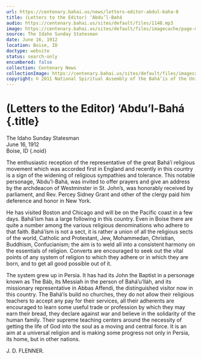 ```yaml
---
url: https://centenary.bahai.us/news/letters-editor-abdul-baha-0
title: (Letters to the Editor) ‘Abdu’l-Bahá
audio: https://centenary.bahai.us/sites/default/files/1148.mp3
image: https://centenary.bahai.us/sites/default/files/imagecache/page-main-image/images/press_clippings/06-16-1912%2CThe%20%28Boise%29%20Idaho%20Sunday%20Statesman%2C%20%28Letters%20to%20the%20Editor%29%20%27Abdu%27l-Baha.png
source: The Idaho Sunday Statesman
date: June 16, 1912
location: Boise, ID
doctype: website
status: search-only
encumbered: false
collection: Centenary News
collectionImage: https://centenary.bahai.us/sites/default/files/imagecache/theme-image/main_image/abdulbaha-overview-small_0.jpg
copyright: © 2011 National Spiritual Assembly of the Bahá’ís of the United States
---
```



# (Letters to the Editor) ‘Abdu’l-Bahá {.title}

The Idaho Sunday Statesman  
June 16, 1912  
Boise, ID
{.noid}  



The enthusiastic reception of the representative of the great Bahá’í religious movement which was accorded first in England and recently in this country is a sign of the widening of religious sympathies and tolerance. This notable personage, ‘Abdu’l-Bahá, was invited to offer prayers and give an address by the archdeacon of Westminster in St. John’s, was honorably received by parliament, and Rev. Percey Sidney Grant and other of the clergy paid him deference and honor in New York.

He has visited Boston and Chicago and will be on the Pacific coast in a few days. Bahá’ísm has a large following in this country. Even in Boise there are quite a number among the various religious denominations who adhere to that faith. Bahá’ísm is not a sect, it is rather a union of all the religious sects of the world, Catholic and Protestant, Jew, Mohammedan, Christian, Buddhism, Confucianism; the aim is to weld all into a consistent harmony on the essentials of religion. Converts are encouraged to seek out the vital points of any system of religion to which they adhere or in which they are born, and to get all good possible out of it.

The system grew up in Persia. It has had its John the Baptist in a personage known as The Báb, its Messiah in the person of Bahá’u’lláh, and its missionary representative in Abbas Affendi, the distinguished visitor now in this country. The Bahá’ís build no churches, they do not allow their religious teachers to accept any pay for their services, all their adherents are encouraged to learn some useful trade or profession by which they may earn their bread, they declare against war and believe in the solidarity of the human family. Their supreme teaching centers around the necessity of getting the life of God into the soul as a moving and central force. It is an aim at a universal religion and is making some progress not only in Persia, its home, but in other nations.

J. D. FLENNER.